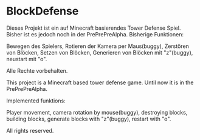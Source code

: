 ﻿BlockDefense
============

Dieses Projekt ist ein auf Minecraft basierendes Tower Defense Spiel. Bisher ist es jedoch noch in der PrePrePreAlpha. Bisherige Funktionen:

Bewegen des Spielers, Rotieren der Kamera per Maus(buggy), Zerstören von Blöcken, Setzen von Blöcken, Generieren von Blöcken mit "z"(buggy), neustart mit "o".

Alle Rechte vorbehalten.

This project is a Minecraft based tower defense game. Until now it is in the PrePrePreAlpha.

Implemented funktions:

Player movement, camera rotation by mouse(buggy), destroying blocks, building blocks, generate blocks with "z"(buggy), restart with "o".

All rights reserved.
